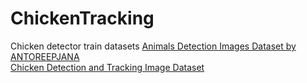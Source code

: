 # ChickenTracking

Chicken detector train datasets
[Animals Detection Images Dataset by ANTOREEPJANA](https://www.kaggle.com/datasets/antoreepjana/animals-detection-images-dataset)</br>
[Chicken Detection and Tracking Image Dataset](https://universe.roboflow.com/chickens/chicken-detection-and-tracking/dataset/12)</br>
